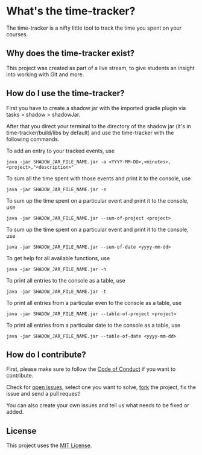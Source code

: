 # What's the time-tracker?
The time-tracker is a nifty little tool to track the time you spent on your courses.


## Why does the time-tracker exist?
This project was created as part of a live stream, to give students an insight into working with Git and more.


## How do I use the time-tracker?
First you have to create a shadow jar with the imported gradle plugin via tasks > shadow > shadowJar.

After that you direct your terminal to the directory of the shadow jar (it's in time-tracker/build/libs by default) and use the time-tracker with the following commands.

To add an entry to your tracked events, use

`java -jar SHADOW_JAR_FILE_NAME.jar -a <YYYY-MM-DD>,<minutes>,<project>,"<description>"`
 
To sum all the time spent with those events and print it to the console, use

`java -jar SHADOW_JAR_FILE_NAME.jar -s`

To sum up the time spent on a particular event and print it to the console, use

`java -jar SHADOW_JAR_FILE_NAME.jar --sum-of-project <project>`

To sum up the time spent on a particular event and print it to the console, use

`java -jar SHADOW_JAR_FILE_NAME.jar --sum-of-date <yyyy-mm-dd>`

To get help for all available functions, use

`java -jar SHADOW_JAR_FILE_NAME.jar -h`

To print all entries to the console as a table, use

`java -jar SHADOW_JAR_FILE_NAME.jar -t`

To print all entries from a particular even to the console as a table, use

`java -jar SHADOW_JAR_FILE_NAME.jar --table-of-project <project>`

To print all entries from a particular date to the console as a table, use

`java -jar SHADOW_JAR_FILE_NAME.jar --table-of-date <yyyy-mm-dd>`


## How do I contribute?
First, please make sure to follow the [Code of Conduct](https://github.com/hhu-propra1/time-tracker/blob/main/CODE_OF_CONDUCT.md) if you want to contribute.

Check for [open issues](https://github.com/hhu-propra1/time-tracker/issues), select one you want to solve, [fork](https://github.com/hhu-propra1/time-tracker/fork) the project, fix the issue and send a pull request!

You can also create your own issues and tell us what needs to be fixed or added.


## License
This project uses the [MIT License](https://github.com/hhu-propra1/time-tracker/blob/main/LICENSE).
